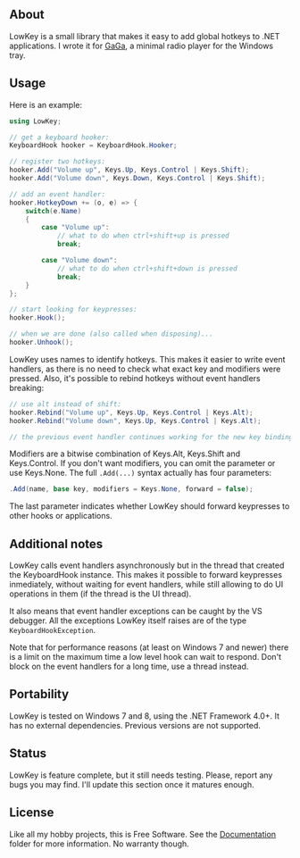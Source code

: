 
## About

LowKey is a small library that makes it easy to add global hotkeys
to .NET applications. I wrote it for [GaGa][], a minimal radio player
for the Windows tray.

[GaGa]: https://github.com/Beluki/GaGa

## Usage

Here is an example:

```csharp
using LowKey;

// get a keyboard hooker:
KeyboardHook hooker = KeyboardHook.Hooker;

// register two hotkeys:
hooker.Add("Volume up", Keys.Up, Keys.Control | Keys.Shift);
hooker.Add("Volume down", Keys.Down, Keys.Control | Keys.Shift);

// add an event handler:
hooker.HotkeyDown += (o, e) => {
    switch(e.Name)
    {
        case "Volume up":
            // what to do when ctrl+shift+up is pressed
            break;

        case "Volume down":
            // what to do when ctrl+shift+down is pressed
            break;
    }
};

// start looking for keypresses:
hooker.Hook();

// when we are done (also called when disposing)...
hooker.Unhook();
```

LowKey uses names to identify hotkeys. This makes it easier to write event
handlers, as there is no need to check what exact key and modifiers were
pressed. Also, it's possible to rebind hotkeys without event handlers breaking:

```csharp
// use alt instead of shift:
hooker.Rebind("Volume up", Keys.Up, Keys.Control | Keys.Alt);
hooker.Rebind("Volume down", Keys.Up, Keys.Control | Keys.Alt);

// the previous event handler continues working for the new key bindings
```

Modifiers are a bitwise combination of Keys.Alt, Keys.Shift and Keys.Control.
If you don't want modifiers, you can omit the parameter or use Keys.None.
The full `.Add(...)` syntax actually has four parameters:

```csharp
.Add(name, base key, modifiers = Keys.None, forward = false);
```

The last parameter indicates whether LowKey should forward keypresses
to other hooks or applications.

## Additional notes

LowKey calls event handlers asynchronously but in the thread that created
the KeyboardHook instance. This makes it possible to forward keypresses
inmediately, without waiting for event handlers, while still allowing to
do UI operations in them (if the thread is the UI thread).

It also means that event handler exceptions can be caught by the VS debugger.
All the exceptions LowKey itself raises are of the type `KeyboardHookException`.

Note that for performance reasons (at least on Windows 7 and newer) there is
a limit on the maximum time a low level hook can wait to respond. Don't block
on the event handlers for a long time, use a thread instead.

## Portability

LowKey is tested on Windows 7 and 8, using the .NET Framework 4.0+.
It has no external dependencies. Previous versions are not supported.

## Status

LowKey is feature complete, but it still needs testing. Please, report
any bugs you may find. I'll update this section once it matures enough.

## License

Like all my hobby projects, this is Free Software. See the [Documentation][]
folder for more information. No warranty though.

[Documentation]: https://github.com/Beluki/LowKey/tree/master/Documentation

